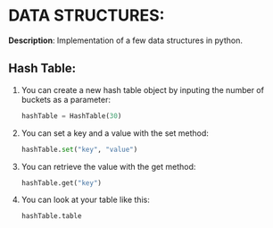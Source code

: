 # DATA STRUCTURES: 

**Description**: Implementation of a few data structures in python.

## Hash Table:

1. You can create a new hash table object by inputing the number of buckets as a parameter:
	```Python
	hashTable = HashTable(30)
	```
2. You can set a key and a value with the set method:
	```Python
	hashTable.set("key", "value")
	```
3. You can retrieve the value with the get method:
	```Python
	hashTable.get("key")
	```
4. You can look at your table like this:
	```Python
	hashTable.table
	```

